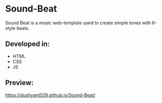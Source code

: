 # Sound-Beat

Sound Beat is a music web-template used to create simple tones with 6-style beats.

## Developed in:
* HTML
* CSS
* JS

## Preview:
https://dushyant029.github.io/Sound-Beat/
